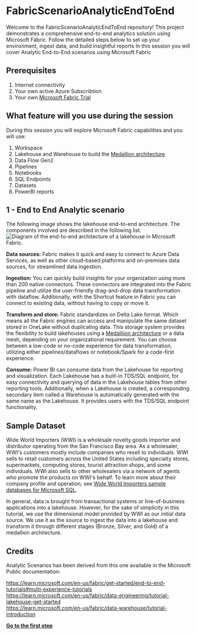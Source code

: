 # FabricScenarioAnalyticEndToEnd
Welcome to the FabricScenarioAnalyticEndToEnd repository! This project demonstrates a comprehensive end-to-end analytics solution using Microsoft Fabric. Follow the detailed steps below to set up your environment, ingest data, and build insightful reports
In this session you will cover Analytic End-to-End scenarios using Microsoft Fabric


## Prerequisites
1. Internet connectivity
2. Your own active Azure Subscribtion
3. Your own [Microsoft Fabric Trial](https://learn.microsoft.com/en-us/fabric/get-started/fabric-trial)

## What feature will you use during the session

During this session you will explore Microsoft Fabric capabilities and you will use:
1. Workspace
2. Lakehouse and Warehouse to build the [Medallion architecture](https://learn.microsoft.com/en-us/azure/databricks/lakehouse/medallion)
3. Data Flow Gen2
4. Pipelines
5. Notebooks
6. SQL Endpoints
7. Datasets
8. PowerBI reports

## 1 - End to End Analytic scenario

The following image shows the lakehouse end-to-end architecture. The components involved are described in the following list.
![Diagram of the end-to-end architecture of a lakehouse in Microsoft Fabric.](/Images/lakehouse-end-to-end-architecture.png)

**Data sources:** Fabric makes it quick and easy to connect to Azure Data Services, as well as other cloud-based platforms and on-premises data sources, for streamlined data ingestion.

**Ingestion:** You can quickly build insights for your organization using more than 200 native connectors. These connectors are integrated into the Fabric pipeline and utilize the user-friendly drag-and-drop data transformation with dataflow. Additionally, with the Shortcut feature in Fabric you can connect to existing data, without having to copy or move it.

**Transform and store:** Fabric standardizes on Delta Lake format. Which means all the Fabric engines can access and manipulate the same dataset stored in OneLake without duplicating data. This storage system provides the flexibility to build lakehouses using a [Medalliion architecture](https://learn.microsoft.com/en-us/azure/databricks/lakehouse/medallion) or a data mesh, depending on your organizational requirement. You can choose between a low-code or no-code experience for data transformation, utilizing either pipelines/dataflows or notebook/Spark for a code-first experience.

**Consume:** Power BI can consume data from the Lakehouse for reporting and visualization. Each Lakehouse has a built-in TDS/SQL endpoint, for easy connectivity and querying of data in the Lakehouse tables from other reporting tools. Additionally, when a Lakehouse is created, a corresponding secondary item called a Warehouse is automatically generated with the same name as the Lakehouse. It provides users with the TDS/SQL endpoint functionality.

## Sample Dataset

Wide World Importers (WWI) is a wholesale novelty goods importer and distributor operating from the San Francisco Bay area. As a wholesaler, WWI's customers mostly include companies who resell to individuals. WWI sells to retail customers across the United States including specialty stores, supermarkets, computing stores, tourist attraction shops, and some individuals. WWI also sells to other wholesalers via a network of agents who promote the products on WWI's behalf. To learn more about their company profile and operation, see [Wide World Importers sample databases for Microsoft SQL](https://learn.microsoft.com/en-us/sql/samples/wide-world-importers-what-is?view=sql-server-ver16&preserve-view=true).

In general, data is brought from transactional systems or line-of-business applications into a lakehouse. However, for the sake of simplicity in this tutorial, we use the dimensional model provided by WWI as our initial data source. We use it as the source to ingest the data into a lakehouse and transform it through different stages (Bronze, Silver, and Gold) of a medallion architecture.



## Credits

Analytic Scenarios has been derived from this one available in the Microsoft Public documentation:

https://learn.microsoft.com/en-us/fabric/get-started/end-to-end-tutorials#multi-experience-tutorials \
https://learn.microsoft.com/en-us/fabric/data-engineering/tutorial-lakehouse-get-started \
https://learn.microsoft.com/en-us/fabric/data-warehouse/tutorial-introduction

[**Go to the first step**](/Analytics%20-%20How%20To%20Proceed/1_Create_MS_Fabric_workspace.md)

